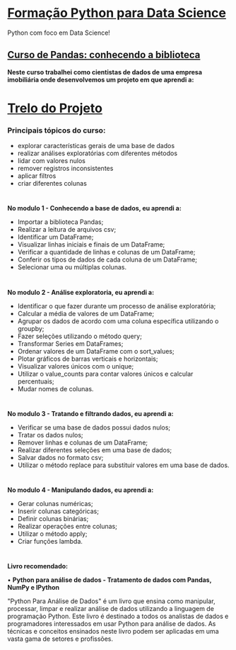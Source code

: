 # [Formação Python para Data Science](https://cursos.alura.com.br/formacao-data-science-python)
Python com foco em Data Science!

## [Curso de Pandas: conhecendo a biblioteca](https://cursos.alura.com.br/course/pandas-conhecendo-biblioteca)

**Neste curso trabalhei como cientistas de dados de uma empresa imobiliária onde desenvolvemos um projeto em que aprendi a:**

# [Trelo do Projeto](https://trello.com/b/zKS5T6WQ/pandas-conhecendo-a-biblioteca)

### Principais tópicos do curso:

- explorar características gerais de uma base de dados
- realizar análises exploratórias com diferentes métodos
- lidar com valores nulos
- remover registros inconsistentes 
- aplicar filtros
- criar diferentes colunas



#
**No modulo 1 - Conhecendo a base de dados, eu aprendi a:**

- Importar a biblioteca Pandas;
- Realizar a leitura de arquivos csv;
- Identificar um DataFrame;
- Visualizar linhas iniciais e finais de um DataFrame;
- Verificar a quantidade de linhas e colunas de um DataFrame;
- Conferir os tipos de dados de cada coluna de um DataFrame;
- Selecionar uma ou múltiplas colunas.

#
**No modulo 2 - Análise exploratoria, eu aprendi a:**

- Identificar o que fazer durante um processo de análise exploratória;
- Calcular a média de valores de um DataFrame;
- Agrupar os dados de acordo com uma coluna específica utilizando o groupby;
- Fazer seleções utilizando o método query;
- Transformar Series em DataFrames;
- Ordenar valores de um DataFrame com o sort_values;
- Plotar gráficos de barras verticais e horizontais;
- Visualizar valores únicos com o unique;
- Utilizar o value_counts para contar valores únicos e calcular percentuais;
- Mudar nomes de colunas.

#
**No modulo 3 - Tratando e filtrando dados, eu aprendi a:**

- Verificar se uma base de dados possui dados nulos;
- Tratar os dados nulos;
- Remover linhas e colunas de um DataFrame;
- Realizar diferentes seleções em uma base de dados;
- Salvar dados no formato csv;
- Utilizar o método replace para substituir valores em uma base de dados.

#
**No modulo 4 - Manipulando dados, eu aprendi a:**

- Gerar colunas numéricas;
- Inserir colunas categóricas;
- Definir colunas binárias;
- Realizar operações entre colunas;
- Utilizar o método apply;
- Criar funções lambda.
	
#
**Livro recomendado:** 

• **Python para análise de dados - Tratamento de dados com Pandas, NumPy e IPython**

"Python Para Análise de Dados" é um livro que ensina como manipular, processar, limpar e realizar análise de dados utilizando a linguagem de programação Python. Este livro é destinado a todos os analistas de dados e programadores interessados em usar Python para análise de dados. As técnicas e conceitos ensinados neste livro podem ser aplicadas em uma vasta gama de setores e profissões.

